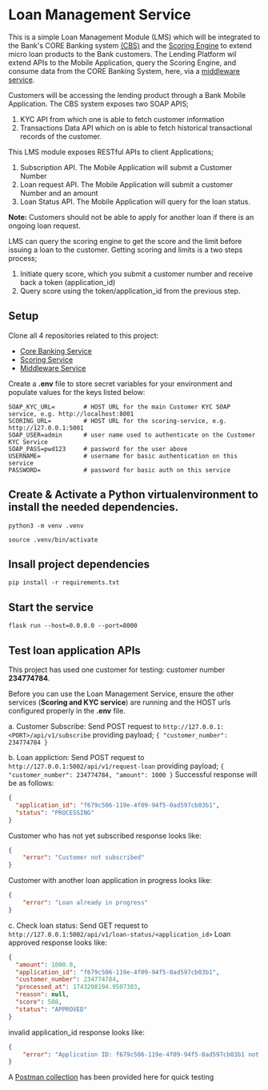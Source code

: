 # Loan Management Service
This is a simple Loan Management Module (LMS) which will be integrated to the Bank's CORE Banking system [(CBS)](https://github.com/patrickRobotics/cbs) 
and the [Scoring Engine](https://github.com/patrickRobotics/scoring-engine) to extend micro loan products to the Bank customers. 
The Lending Platform wil extend APIs to the Mobile Application, query the Scoring Engine, and consume data from the CORE Banking System, here, 
via a [middleware service](https://github.com/patrickRobotics/lms_middleware).

Customers will be accessing the lending product through a Bank Mobile Application. The CBS system exposes two SOAP APIS;
1. KYC API from which one is able to fetch customer information
2. Transactions Data API which on is able to fetch historical transactional records of the customer.

This LMS module exposes RESTful APIs to client Applications;
1. Subscription API. The Mobile Application will submit a Customer Number
2. Loan request API. The Mobile Application will submit a customer Number and an amount
3. Loan Status API. The Mobile Application will query for the loan status.

**Note:** Customers should not be able to apply for another loan if there is an ongoing loan request.

LMS can query the scoring engine to get the score and the limit before issuing a loan to the customer. Getting scoring and limits is a two steps process;
1. Initiate query score, which you submit a customer number and receive back a token (application_id)
2. Query score using the token/application_id from the previous step.

## Setup
Clone all 4 repositories related to this project:
- [Core Banking Service](https://github.com/patrickRobotics/cbs)
- [Scoring Service](https://github.com/patrickRobotics/scoring-engine)
- [Middleware Service](https://github.com/patrickRobotics/lms_middleware)

Create a **.env** file to store secret variables for your environment and populate values for the keys listed below:
```
SOAP_KYC_URL=        # HOST URL for the main Customer KYC SOAP service, e.g. http://localhost:8001
SCORING_URL=         # HOST URL for the scoring-service, e.g. http://127.0.0.1:5001
SOAP_USER=admin      # user name used to authenticate on the Customer KYC Service
SOAP_PASS=pwd123     # password for the user above
USERNAME=            # username for basic authentication on this service
PASSWORD=            # password for basic auth on this service
```

## Create & Activate a Python virtualenvironment to install the needed dependencies.
`python3 -m venv .venv`

`source .venv/bin/activate`

## Insall project dependencies
`pip install -r requirements.txt`

## Start the service
`flask run --host=0.0.0.0 --port=8000`

## Test loan application APIs
This project has used one customer for testing: customer number **234774784**.

Before you can use the Loan Management Service, ensure the other services (**Scoring and KYC service**) are running and the HOST urls configured properly in the **.env** file.

a. Customer Subscribe: Send POST request to `http://127.0.0.1:<PORT>/api/v1/subscribe` providing payload; `{ "customer_number": 234774784 }`

b. Loan appliction: Send POST request to `http://127.0.0.1:5002/api/v1/request-loan` providing payload; `{ "customer_number": 234774784, "amount": 1000 }`
   Successful response will be as follows: 
   ```json 
   {
     "application_id": "f679c506-119e-4f09-94f5-0ad597cb03b1",
     "status": "PROCESSING"
   }
   ```
   Customer who has not yet subscribed response looks like:
   ```json
   {
       "error": "Customer not subscribed"
   }   
   ```
   Customer with another loan application in progress looks like:
   ```json
   {
       "error": "Loan already in progress"
   }
   ```

c. Check loan status: Send GET request to `http://127.0.0.1:5002/api/v1/loan-status/<application_id>`
   Loan approved response looks like:

   ```json
   {
     "amount": 1000.0,
     "application_id": "f679c506-119e-4f09-94f5-0ad597cb03b1",
     "customer_number": 234774784,
     "processed_at": 1743208194.9507303,
     "reason": null,
     "score": 508,
     "status": "APPROVED"
   }
   ```

   invalid application_id response looks like:
   ```json
   {
       "error": "Application ID: f679c506-119e-4f09-94f5-0ad597cb03b1 not found"
   }
   ```

   
A [Postman collection](https://galactic-crater-247223.postman.co/workspace/New-Team-Workspace~d654769e-41a2-41a1-b0b2-7e6cfdc6fbfa/collection/2496867-0b5a4eb2-ab77-4e42-8911-78cc232a4f36?action=share&creator=2496867) has been provided here for quick testing

